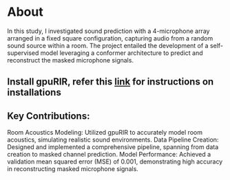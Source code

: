 # About
In this study, I investigated sound prediction with a 4-microphone array arranged in a fixed square configuration, capturing audio from a random sound source within a room. The project entailed the development of a self-supervised model leveraging a conformer architecture to predict and reconstruct the masked microphone signals.

## Install gpuRIR, refer this [link](https://github.com/DavidDiazGuerra/gpuRIR) for instructions on installations


## Key Contributions:

Room Acoustics Modeling: Utilized gpuRIR to accurately model room acoustics, simulating realistic sound environments.
Data Pipeline Creation: Designed and implemented a comprehensive pipeline, spanning from data creation to masked channel prediction.
Model Performance: Achieved a validation mean squared error (MSE) of 0.001, demonstrating high accuracy in reconstructing masked microphone signals.

